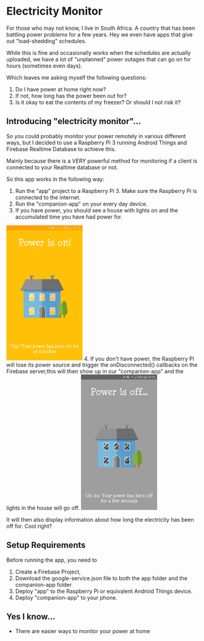 # Electricity Monitor

For those who may not know, I live in South Africa. A country that has been battling power problems for a few years. 
Hey we even have apps that give out "load-shedding" schedules. 

While this is fine and occasionally works when the schedules are actually uploaded, we have a lot of 
"unplanned" power outages that can go on for hours (sometimes even days).

Which leaves me asking myself the following questions:
1. Do I have power at home right now?
2. If not, how long has the power been out for?
3. Is it okay to eat the contents of my freezer? Or should I not risk it?

## Introducing "electricity monitor"... ##

So you could probably monitor your power remotely in various different ways, 
but I decided to use a Raspberry Pi 3 running Android Things and Firebase Realtime Database to achieve this.

Mainly because there is a *VERY* powerful method for monitoring if a client is connected to your Realtime database or not.

So this app works in the following way:

1. Run the "app" project to a Raspberry Pi 3. Make sure the Raspberry Pi is connected to the internet.
2. Run the "companion-app" on your every day device. 
3. If you have power, you should see a house with lights on and the accumulated time you have had power for. 

<img src="art/power_on.png" alt="phone image" width="200px" />
4. If you don't have power, the Raspberry Pi will lose its power source and trigger the onDisconnected() callbacks on the Firebase server,this will then show up in our "companion-app" and the lights in the house will go off. 
<img src="art/power_off.png" alt="phone image" width="200px" />

It will then also display information about how long the electricity has been off for. 
Cool right?


## Setup Requirements
Before running the app, you need to 
1. Create a Firebase Project, 
2. Download the google-service.json file to both the app folder and the companion-app folder
3. Deploy "app" to the Raspberry Pi or equivalent Android Things device.
4. Deploy "companion-app" to your phone. 

## Yes I know...
- There are easier ways to monitor your power at home
